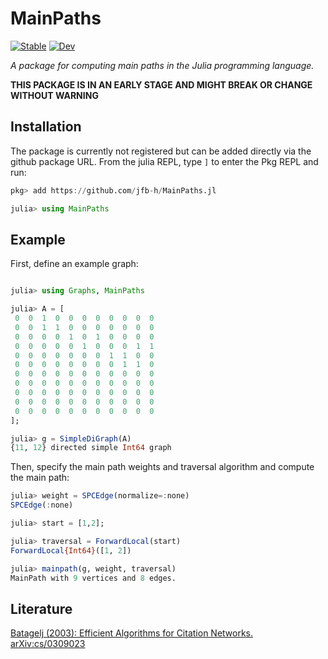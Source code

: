 # MainPaths
[![Stable](https://img.shields.io/badge/docs-stable-blue.svg)](https://jfb-h.github.io/MainPaths.jl/stable)
[![Dev](https://img.shields.io/badge/docs-dev-blue.svg)](https://jfb-h.github.io/MainPaths.jl/dev)

*A package for computing main paths in the Julia programming language.*

**THIS PACKAGE IS IN AN EARLY STAGE AND MIGHT BREAK OR CHANGE WITHOUT WARNING**

## Installation

The package is currently not registered but can be added directly via the github package URL.
From the julia REPL, type `]` to enter the Pkg REPL and run:

```julia 
pkg> add https://github.com/jfb-h/MainPaths.jl

julia> using MainPaths
``` 

## Example

First, define an example graph:

```julia

julia> using Graphs, MainPaths

julia> A = [
 0  0  1  0  0  0  0  0  0  0  0
 0  0  1  1  0  0  0  0  0  0  0
 0  0  0  0  1  0  1  0  0  0  0
 0  0  0  0  0  1  0  0  0  1  1
 0  0  0  0  0  0  0  1  1  0  0
 0  0  0  0  0  0  0  0  1  1  0
 0  0  0  0  0  0  0  0  0  0  0
 0  0  0  0  0  0  0  0  0  0  0
 0  0  0  0  0  0  0  0  0  0  0
 0  0  0  0  0  0  0  0  0  0  0
 0  0  0  0  0  0  0  0  0  0  0
];

julia> g = SimpleDiGraph(A)
{11, 12} directed simple Int64 graph
```

Then, specify the main path weights and traversal algorithm and compute the main path:
```julia
julia> weight = SPCEdge(normalize=:none)
SPCEdge(:none)

julia> start = [1,2];

julia> traversal = ForwardLocal(start)
ForwardLocal{Int64}([1, 2])

julia> mainpath(g, weight, traversal)
MainPath with 9 vertices and 8 edges.
```

## Literature

[Batagelj (2003): Efficient Algorithms for Citation Networks. arXiv:cs/0309023](https://arxiv.org/abs/cs/0309023)


